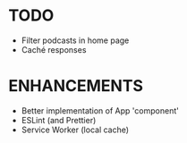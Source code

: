 # TODO
* Filter podcasts in home page
* Caché responses

# ENHANCEMENTS
* Better implementation of App 'component'
* ESLint (and Prettier)
* Service Worker (local cache)
